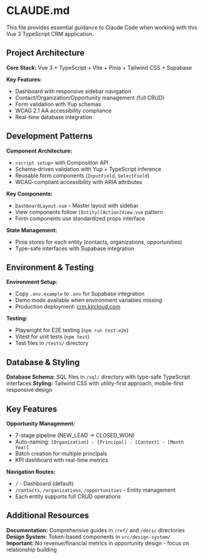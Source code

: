# CLAUDE.md

This file provides essential guidance to Claude Code when working with this Vue 3 TypeScript CRM application.

## Project Architecture

**Core Stack:** Vue 3 + TypeScript + Vite + Pinia + Tailwind CSS + Supabase

**Key Features:**
- Dashboard with responsive sidebar navigation
- Contact/Organization/Opportunity management (full CRUD)
- Form validation with Yup schemas
- WCAG 2.1 AA accessibility compliance
- Real-time database integration

## Development Patterns

**Component Architecture:**
- `<script setup>` with Composition API
- Schema-driven validation with Yup + TypeScript inference
- Reusable form components (`InputField`, `SelectField`)
- WCAG-compliant accessibility with ARIA attributes

**Key Components:**
- `DashboardLayout.vue` - Master layout with sidebar
- View components follow `[Entity][Action]View.vue` pattern
- Form components use standardized props interface

**State Management:**
- Pinia stores for each entity (contacts, organizations, opportunities)
- Type-safe interfaces with Supabase integration

## Environment & Testing

**Environment Setup:**
- Copy `.env.example` to `.env` for Supabase integration
- Demo mode available when environment variables missing
- Production deployment: [crm.kjrcloud.com](https://crm.kjrcloud.com)

**Testing:**
- Playwright for E2E testing (`npm run test:e2e`)
- Vitest for unit tests (`npm test`)
- Test files in `/tests/` directory

## Database & Styling

**Database Schema:** SQL files in `/sql/` directory with type-safe TypeScript interfaces
**Styling:** Tailwind CSS with utility-first approach, mobile-first responsive design

## Key Features

**Opportunity Management:**
- 7-stage pipeline (NEW_LEAD → CLOSED_WON)
- Auto-naming: `[Organization] - [Principal] - [Context] - [Month Year]`
- Batch creation for multiple principals
- KPI dashboard with real-time metrics

**Navigation Routes:**
- `/` - Dashboard (default)
- `/contacts`, `/organizations`, `/opportunities` - Entity management
- Each entity supports full CRUD operations

## Additional Resources

**Documentation:** Comprehensive guides in `/ref/` and `/docs/` directories
**Design System:** Token-based components in `src/design-system/`
**Important:** No revenue/financial metrics in opportunity design - focus on relationship building
